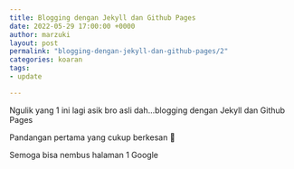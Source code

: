 ```yaml
---
title: Blogging dengan Jekyll dan Github Pages
date: 2022-05-29 17:00:00 +0000
author: marzuki
layout: post
permalink: "blogging-dengan-jekyll-dan-github-pages/2"
categories: koaran
tags:
- update

---
```

Ngulik yang 1 ini lagi asik bro asli dah...blogging dengan Jekyll dan Github Pages

Pandangan pertama yang cukup berkesan 💖

Semoga bisa nembus halaman 1 Google